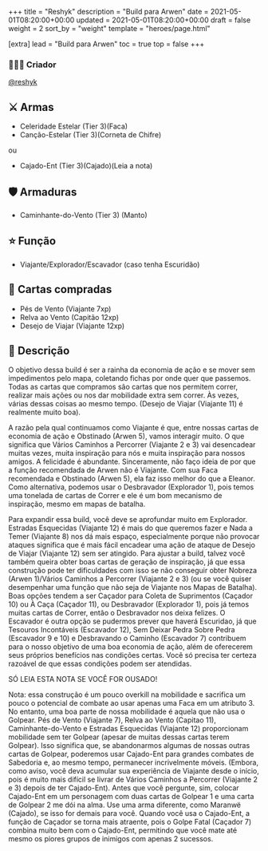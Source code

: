 +++
title = "Reshyk"
description = "Build para Arwen"
date = 2021-05-01T08:20:00+00:00
updated = 2021-05-01T08:20:00+00:00
draft = false
weight = 2
sort_by = "weight"
template = "heroes/page.html"

[extra]
lead = "Build para Arwen"
toc = true
top = false
+++

### 🙋🏻‍♂️ Criador

[@reshyk](https://www.reddit.com/r/JourneysInMiddleEarth/comments/p3whof/a_nonstandard_build_for_every_character/)

## ⚔️ Armas

- Celeridade Estelar (Tier 3)(Faca)
- Canção-Estelar (Tier 3)(Corneta de Chifre)

ou

- Cajado-Ent (Tier 3)(Cajado)(Leia a nota)

## 🛡️ Armaduras

- Caminhante-do-Vento (Tier 3) (Manto)

## ⭐️ Função

- Viajante/Explorador/Escavador (caso tenha Escuridão)

## 🎴 Cartas compradas

- Pés de Vento (Viajante 7xp)
- Relva ao Vento (Capitão 12xp)
- Desejo de Viajar (Viajante 12xp)

## 📖 Descrição

O objetivo dessa build é ser a rainha da economia de ação e se mover sem impedimentos pelo mapa, coletando fichas por onde quer que passemos. Todas as cartas que compramos são cartas que nos permitem correr, realizar mais ações ou nos dar mobilidade extra sem correr. Às vezes, várias dessas coisas ao mesmo tempo. (Desejo de Viajar (Viajante 11) é realmente muito boa).

A razão pela qual continuamos como Viajante é que, entre nossas cartas de economia de ação e Obstinado (Arwen 5), vamos interagir muito. O que significa que Vários Caminhos a Percorrer (Viajante 2 e 3) vai desencadear muitas vezes, muita inspiração para nós e muita inspiração para nossos amigos. A felicidade é abundante. Sinceramente, não faço ideia de por que a função recomendada de Arwen não é Viajante. Com sua Faca recomendada e Obstinado (Arwen 5), ela faz isso melhor do que a Eleanor. Como alternativa, podemos usar o Desbravador (Explorador 1), pois temos uma tonelada de cartas de Correr e ele é um bom mecanismo de inspiração, mesmo em mapas de batalha.

Para expandir essa build, você deve se aprofundar muito em Explorador. Estradas Esquecidas (Viajante 12) é mais do que queremos fazer e Nada a Temer (Viajante 8) nos dá mais espaço, especialmente porque não provocar ataques significa que é mais fácil encadear uma ação de ataque de Desejo de Viajar (Viajante 12) sem ser atingido. Para ajustar a build, talvez você também queira obter boas cartas de geração de inspiração, já que essa construção pode ter dificuldades com isso se não conseguir obter Nobreza (Arwen 1)/Vários Caminhos a Percorrer (Viajante 2 e 3) (ou se você quiser desempenhar uma função que não seja de Viajante nos Mapas de Batalha). Boas opções tendem a ser Caçador para Coleta de Suprimentos (Caçador 10) ou À Caça (Caçador 11), ou Desbravador (Explorador 1), pois já temos muitas cartas de Correr, então o Desbravador nos deixa felizes. O Escavador é outra opção se pudermos prever que haverá Escuridao, já que Tesouros Incontáveis (Escavador 12), Sem Deixar Pedra Sobre Pedra (Escavador 9 e 10) e Desbravando o Caminho (Escavador 7) contribuem para o nosso objetivo de uma boa economia de ação, além de oferecerem seus próprios benefícios nas condições certas. Você só precisa ter certeza razoável de que essas condições podem ser atendidas.

SÓ LEIA ESTA NOTA SE VOCÊ FOR OUSADO!

Nota: essa construção é um pouco overkill na mobilidade e sacrifica um pouco o potencial de combate ao usar apenas uma Faca em um atributo 3. No entanto, uma boa parte de nossa mobilidade é aquela que não usa o Golpear. Pés de Vento (Viajante 7), Relva ao Vento (Capitao 11), Caminhante-do-Vento e Estradas Esquecidas (Viajante 12) proporcionam mobilidade sem ter Golpear (apesar de muitas dessas cartas terem Golpear). Isso significa que, se abandonarmos algumas de nossas outras cartas de Golpear, poderemos usar Cajado-Ent para grandes combates de Sabedoria e, ao mesmo tempo, permanecer incrivelmente móveis. (Embora, como aviso, você deva acumular sua experiência de Viajante desde o início, pois é muito mais difícil se livrar de Vários Caminhos a Percorrer (Viajante 2 e 3) depois de ter Cajado-Ent). Antes que você pergunte, sim, colocar Cajado-Ent em um personagem com duas cartas de Golpear 1 e uma carta de Golpear 2 me dói na alma. Use uma arma diferente, como Maranwë (Cajado), se isso for demais para você. Quando você usa o Cajado-Ent, a função de Caçador se torna mais atraente, pois o Golpe Fatal (Caçador 7) combina muito bem com o Cajado-Ent, permitindo que você mate até mesmo os piores grupos de inimigos com apenas 2 sucessos.
